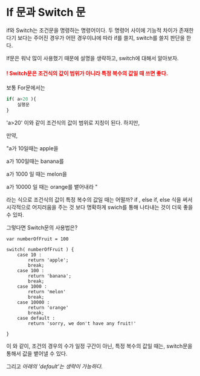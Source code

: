 # If 문과 Switch 문



if와 Switch는 조건문을 명령하는 명령어이다. 두 명령어 사이에 기능적 차이가 존재한다기 보다는 주어진 경우가 어떤 경우이냐에 따라 if를 쓸지, switch를 쓸지 판단을 한다.

If문은 워낙 많이 사용했기 때문에 설명을 생략하고, switch에 대해서 알아보자.



<h4 style="color:red">! Switch문은 조건식의 값이 범위가 아니라 특정 복수의 값일 때 쓰면 좋다.</h4>



보통 For문에서는 

```javascript
if( a>20 ){
    실행문
}
```

'a>20' 이와 같이 조건식의 값이 범위로 지칭이 된다. 하지만, 

만약, 

"a가 10일때는 apple을  

a가 100일때는 banana를

a가 1000 일 때는 melon을

a가 10000 일 때는 orange를 뱉어내라 "



라는 식으로 조건식의 값이 특정 복수의 값일 때는 어떨까? if , else if, else 식을 써서 시각적으로 어지러움을 주는 것 보다 명확하게 swich를 통해 나타내는 것이 더욱 좋을 수 있따.



그렇다면 Switch문의 사용법은?



```
var numberOfFruit = 100

switch( numberOfFruit ) {
	case 10 : 
		return 'apple';
    	break;
	case 100 :
    	return 'banana';
    	break;
    case 1000 : 
    	return 'melon'
    	break;
    case 10000 :
    	return 'orange'
    	break;
    case default :
    	return 'sorry, we don't have any fruit!'
   
}
```



이 와 같이, 조건의 경우의 수가 일정 구간이 아닌, 특정 복수의 값일 때는, switch문을 통해서 값을 뱉어낼 수 있다.



그리고 *아래의 'default'는 생략이 가능하다.*
